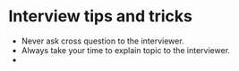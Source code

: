 # Interview tips and tricks

- Never ask cross question to the interviewer.
- Always take your time to explain topic to the interviewer.
- 

